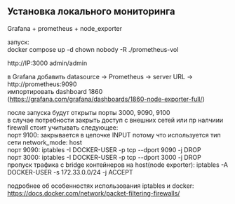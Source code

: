 ## Установка локального мониторинга
Grafana + prometheus + node_exporter

запуск:  
docker compose up -d
chown nobody -R ./prometheus-vol


http://IP:3000
admin/admin

в Grafana добавить datasource -> Prometheus -> server URL -> http://prometheus:9090  
импортировать dashboard 1860  (https://grafana.com/grafana/dashboards/1860-node-exporter-full/)  


после запуска будут открыты порты  3000, 9090, 9100  
в случае потребности закрыть доступ с внешних сетей или пр налчиии firewall стоит учитывать следующее:  
порт 9100: закрывается в цепочке INPUT потому что используется тип сети network_mode: host  
порт 9090: iptables -I DOCKER-USER -p tcp --dport 9090 -j DROP  
порт 3000: iptables -I DOCKER-USER -p tcp --dport 3000 -j DROP  
пропуск трафика с bridge контейнеров на host(node exporter):
iptables -A DOCKER-USER -s 172.33.0.0/24 -j ACCEPT  

подробнее об особенностях использования iptables и docker:  
https://docs.docker.com/network/packet-filtering-firewalls/  
